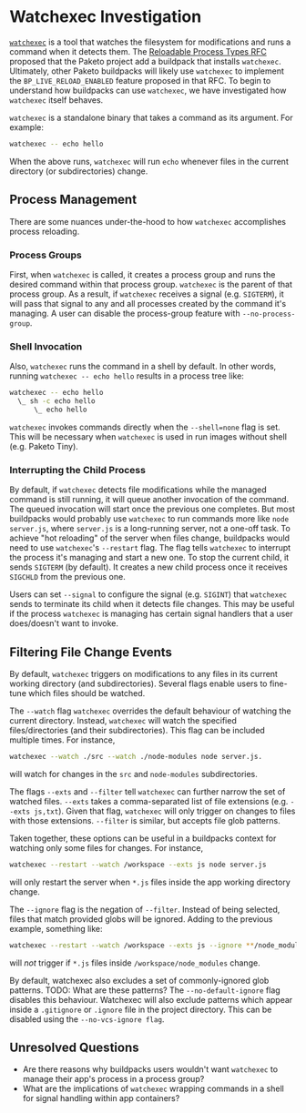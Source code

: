# Watchexec Investigation

[`watchexec`](https://github.com/watchexec/watchexec) is a tool that watches the filesystem for modifications and runs a command when it detects them. The [Reloadable Process Types RFC](https://github.com/paketo-buildpacks/rfcs/blob/2492ad84fd3628a2a332010abcc49d4379d4da49/text/0032-reloadable-process-types.md) proposed that the Paketo project add a buildpack that installs `watchexec`. Ultimately, other Paketo buildpacks will likely use `watchexec` to implement the `BP_LIVE_RELOAD_ENABLED` feature proposed in that RFC. To begin to understand how buildpacks can use `watchexec`, we have investigated how `watchexec` itself behaves.

`watchexec` is a standalone binary that takes a command as its argument. For example:
```bash
watchexec -- echo hello
```

When the above runs, `watchexec` will run `echo` whenever files in the current directory (or subdirectories) change.

## Process Management

There are some nuances under-the-hood to how `watchexec` accomplishes process reloading. 

### Process Groups
First, when `watchexec` is called, it creates a process group and runs the desired command within that process group. `watchexec` is the parent of that process group. As a result, if `watchexec` receives a signal (e.g. `SIGTERM`), it will pass that signal to any and all processes created by the command it's managing. A user can disable the process-group feature with `--no-process-group`. 

### Shell Invocation
Also, `watchexec` runs the command in a shell by default. In other words, running `watchexec -- echo hello` results in a process tree like:
```bash
watchexec -- echo hello
  \_ sh -c echo hello
      \_ echo hello
```
`watchexec` invokes commands directly when the `--shell=none` flag is set. This will be necessary when `watchexec` is used in run images without shell (e.g. Paketo Tiny).

### Interrupting the Child Process
By default, if `watchexec` detects file modifications while the managed command is still running, it will queue another invocation of the command. The queued invocation will start once the previous one completes. But most buildpacks would probably use `watchexec` to run commands more like `node server.js`, where `server.js` is a long-running server, not a one-off task. To achieve "hot reloading" of the server
when files change, buildpacks would need to use `watchexec`'s `--restart` flag.
The flag tells `watchexec` to interrupt the process it's managing
and start a new one. To stop the current child, it sends `SIGTERM` (by
default). It creates a new child process once it receives `SIGCHLD` from the
previous one.

Users can set `--signal` to configure the signal (e.g. `SIGINT`) that `watchexec` sends to terminate its child when it detects file changes. This may be useful if the process `watchexec` is managing has certain signal
handlers that a user does/doesn't want to invoke.


## Filtering File Change Events
By default, `watchexec` triggers on modifications to any files in its current working directory (and subdirectories). Several flags
enable users to fine-tune which files should be watched.

The `--watch` flag `watchexec` overrides the default behaviour of watching the
current directory. Instead, `watchexec` will watch the specified files/directories (and their subdirectories). This flag can be included multiple times. For instance,
```bash
watchexec --watch ./src --watch ./node-modules node server.js.
```
will watch for changes in the `src` and `node-modules` subdirectories.

The flags `--exts` and `--filter` tell `watchexec` can further narrow the set of watched files. `--exts` takes a comma-separated list of file
extensions (e.g. `--exts js,txt`). Given that flag, `watchexec` will only trigger on changes to files with those extensions. `--filter` is similar, but accepts file glob patterns.

Taken together, these options can be useful in a buildpacks context for watching only some files for changes. For instance,
```bash
watchexec --restart --watch /workspace --exts js node server.js
``` 
will only restart the server when `*.js` files inside the app working directory change.

The `--ignore` flag is the negation of `--filter`. Instead of being selected, files that match provided globs will be ignored. Adding to the previous example, something like:
```bash
watchexec --restart --watch /workspace --exts js --ignore **/node_modules -- echo hi
``` 
will _not_ trigger if `*.js` files inside `/workspace/node_modules` change.

By default, watchexec also excludes a set of
commonly-ignored glob patterns.
TODO: What are these patterns?
The `--no-default-ignore` flag disables this behaviour. Watchexec will also exclude
patterns which appear inside a `.gitignore` or `.ignore` file in the project
directory. This can be disabled using the `--no-vcs-ignore flag`.


## Unresolved Questions
* Are there reasons why buildpacks users wouldn't want `watchexec` to manage their app's process in a process group?
* What are the implications of `watchexec` wrapping commands in a shell for signal handling within app containers?

